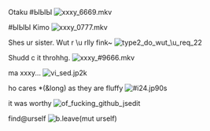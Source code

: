 <!-- Combine columbine // Copylepht 4 content.free() uncyclopedia -->
<!-- ![gimmeurstrenth](https://user-images.githubusercontent.com/90988117/142379436-2bbebc1b-a893-4613-8fcb-a0ea672e51a5.png) -->

Otaku #ЫЫЫ
![xxxy_6669.mkv](https://user-images.githubusercontent.com/90988117/142856778-3f01fb31-0769-4f34-940c-40048b474713.jpg)

#ЫЫЫ Kimo
![xxxy_0777.mkv](https://user-images.githubusercontent.com/90988117/142856872-c5014808-81ff-408b-8cd6-435e4c0816c0.jpg)


Shes ur sister. Wut r \u rlly fink~
![type2_do_wut_\u_req_22](https://user-images.githubusercontent.com/90988117/142857391-8b0f7341-39a2-4709-9056-2a5bd1c8c653.jpg)

Shudd c it throhhg.
![xxxy_#9666.mkv](https://user-images.githubusercontent.com/90988117/142857486-4011a655-46ba-4a17-babb-ecb99c61b4a8.jpg)

ma xxxy<reft>...
![vi_sed.jp2k](https://user-images.githubusercontent.com/90988117/142857875-4b0259ea-e1e4-46d6-9e28-6725e4f674e1.jpg)

ho cares *(&long) as they are fluffy
![#i24.jp90s](https://user-images.githubusercontent.com/90988117/142858178-596973a1-f242-4452-ab10-4d539f72e49c.jpg)

it was worthy
![of_fucking_github_jsedit](https://user-images.githubusercontent.com/90988117/142874566-65cb305f-3fb7-47c1-8ffc-549902524fae.jpg)

find@urself
![b.leave(mut urself)](https://user-images.githubusercontent.com/90988117/142874687-8c5517de-3e8d-4fa7-804f-df9e75daf7a3.jpg)
